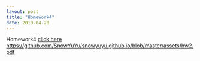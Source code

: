 ```yaml
---
layout: post
title: "Homework4"
date: 2019-04-20
---
```


Homework4 [click here](/assets/hw2.pdf) 
https://github.com/SnowYuYu/snowyuyu.github.io/blob/master/assets/hw2.pdf
